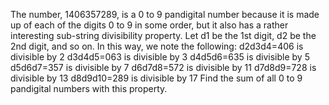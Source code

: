   The number, 1406357289, is a 0 to 9 pandigital number because it is made up of each of the digits 0 to 9 in some order, but it also has a rather interesting sub-string divisibility property.  Let d1 be the 1st digit, d2 be the 2nd digit, and so on. In this way, we note the following:    d2d3d4=406 is divisible by 2  d3d4d5=063 is divisible by 3  d4d5d6=635 is divisible by 5  d5d6d7=357 is divisible by 7  d6d7d8=572 is divisible by 11  d7d8d9=728 is divisible by 13  d8d9d10=289 is divisible by 17    Find the sum of all 0 to 9 pandigital numbers with this property.    